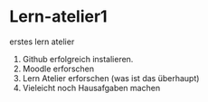 # Lern-atelier1
erstes lern atelier
1. Github erfolgreich instalieren.
2. Moodle erforschen
3. Lern Atelier erforschen (was ist das überhaupt)
4. Vieleicht noch Hausafgaben machen
   
